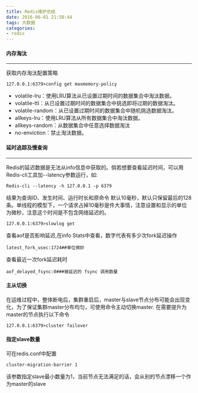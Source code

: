 ```yaml
---
title: Redis维护总结
date: 2016-06-01 21:58:44
tags: 大数据
categories:
- redis
---
```

#### 内存淘汰
---
获取内存淘汰配置策略
```
127.0.0.1:6379>config get maxmemory-policy
```
- volatile-lru：使用LRU算法从已设置过期时间的数据集合中淘汰数据。
- volatile-ttl：从已设置过期时间的数据集合中挑选即将过期的数据淘汰。
- volatile-random：从已设置过期时间的数据集合中随机挑选数据淘汰。
- allkeys-lru：使用LRU算法从所有数据集合中淘汰数据。
- allkeys-random：从数据集合中任意选择数据淘汰
- no-enviction：禁止淘汰数据。

#### 延时追踪及慢查询
---
Redis的延迟数据是无法从info信息中获取的。倘若想要查看延迟时间，可以用	Redis-cli工具加--latency参数运行，如:

```
Redis-cli --latency -h 127.0.0.1 -p 6379
```

结果为查询ID、发生时间、运行时长和原命令 默认10毫秒，默认只保留最后的128条。单线程的模型下，一个请求占掉10毫秒是件大事情，注意设置和显示的单位为微秒，注意这个时间是不包含网络延迟的。
```
127.0.0.1:6379>slowlog get
```
查看aof是否影响延迟,在info Stats中查看，数字代表有多少次fork延迟操作
```
latest_fork_usec:1724##单位微妙

```
查看最近一次fork延迟耗时
```
aof_delayed_fsync:0###被延迟的 fsync 调用数量
```
#### 主从切换
在运维过程中，整体断电后，集群重启后，master与slave节点分布可能会出现变化，为了保证集群master分布均匀，可使用命令主动切换master.
在需要提升为master的节点执行以下命令
```
127.0.0.1:6379>cluster failover
```
#### 指定slave数量
可在redis.conf中配置
```
cluster-migration-barrier 1
```
该参数指定slave最小数量为1，当前节点无法满足的话，会从别的节点漂移一个作为master的slave

